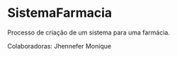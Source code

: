 # SistemaFarmacia
Processo de criação de um sistema para uma farmácia.

Colaboradoras:
Jhennefer
Monique